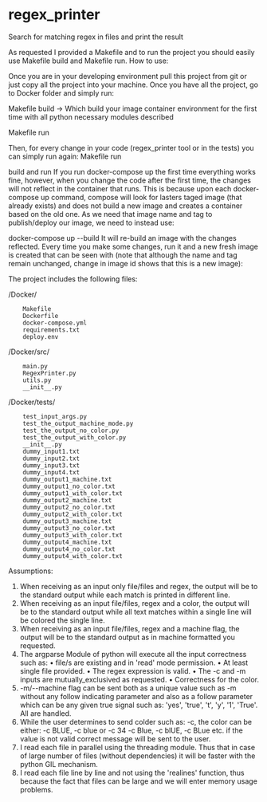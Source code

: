 # regex_printer
Search for matching regex in files and print the result

As requested I provided a Makefile and to run the project you should easily use Makefile build and Makefile run.
How to use:

Once you are in your developing environment pull this project from git or just copy all the project into your machine.
Once you have all the project, go to Docker folder and simply run:

Makefile build -> Which build your image container environment for the first time with all python necessary modules described  

Makefile run

Then, for every change in your code (regex_printer tool or in the tests) you can simply run again:
Makefile run

build and run
If you run docker-compose up the first time everything works fine, however, when you change the code after the first time, the changes will not reflect in the container that runs. This is because upon each docker-compose up command, compose will look for lasters taged image (that already exists) and does not build a new image and creates a container based on the old one. As we need that image name and tag to publish/deploy our image, we need to instead use:

docker-compose up --build
It will re-build an image with the changes reflected. Every time you make some changes, run it and a new fresh image is created that can be seen with (note that although the name and tag remain unchanged, change in image id shows that this is a new image):


The project includes the following files:

/Docker/

        Makefile
        Dockerfile
        docker-compose.yml
        requirements.txt
        deploy.env

/Docker/src/

        main.py
        RegexPrinter.py
        utils.py
        __init__.py


/Docker/tests/

        test_input_args.py
        test_the_output_machine_mode.py
        test_the_output_no_color.py
        test_the_output_with_color.py
        __init__.py
        dummy_input1.txt
        dummy_input2.txt
        dummy_input3.txt
        dummy_input4.txt
        dummy_output1_machine.txt
        dummy_output1_no_color.txt
        dummy_output1_with_color.txt
        dummy_output2_machine.txt
        dummy_output2_no_color.txt
        dummy_output2_with_color.txt
        dummy_output3_machine.txt
        dummy_output3_no_color.txt
        dummy_output3_with_color.txt
        dummy_output4_machine.txt
        dummy_output4_no_color.txt
        dummy_output4_with_color.txt


Assumptions:

1.	When receiving as an input only file/files and regex, the output will be to the standard output while each match is printed in different line.
2.	When receiving as an input file/files, regex and a color, the output will be to the standard output while all text matches within a single line will be colored the single line.
3.	When receiving as an input file/files, regex and a machine flag, the output will be to the standard output as in machine formatted you requested.
4.	The argparse Module of python will execute all the input correctness such as: 
•	file/s are existing and in 'read' mode permission.
•	At least single file provided.
•	The regex expression is valid.
•	The -c and -m inputs are mutually_exclusived as requested.
•	Correctness for the color.
5.	-m/--machine flag can be sent both as a unique value such as -m without any follow indicating parameter and also as a follow parameter which can be any given true signal such as: 'yes', 'true', 't', 'y', '1', 'True'. All are handled.
6.	While the user determines to send colder such as: -c, the color can be either: -c BLUE, -c blue or -c 34 -c Blue, -c blUE, -c BLue etc. if the value is not valid correct message will be sent to the user.
7.	I read each file in parallel using the threading module. Thus that in case of large number of files (without dependencies) it will be faster with the python GIL mechanism.
8.	I read each file line by line and not using the 'realines' function, thus because the fact that files can be large and we will enter memory usage problems.




